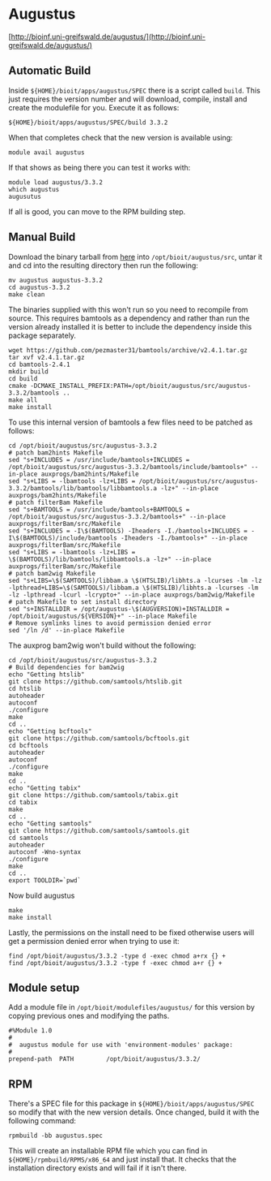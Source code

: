# Augustus

[http://bioinf.uni-greifswald.de/augustus/](http://bioinf.uni-greifswald.de/augustus/)

## Automatic Build

Inside `${HOME}/bioit/apps/augustus/SPEC` there is a script called `build`. This just requires the version number and will download, compile, install and create the modulefile for you. Execute it as follows:

    ${HOME}/bioit/apps/augustus/SPEC/build 3.3.2

When that completes check that the new version is available using:

    module avail augustus

If that shows as being there you can test it works with:

    module load augustus/3.3.2
    which augustus
    augusutus

If all is good, you can move to the RPM building step.

## Manual Build

Download the binary tarball from [here](http://bioinf.uni-greifswald.de/augustus/binaries/augustus-3.3.2.tar.gz) into `/opt/bioit/augustus/src`, untar it and cd into the resulting directory then run the following:

    mv augustus augustus-3.3.2
    cd augustus-3.3.2
    make clean

The binaries supplied with this won't run so you need to recompile from source. This requires bamtools as a dependency and rather than run the version already installed it is better to include the dependency inside this package separately.

    wget https://github.com/pezmaster31/bamtools/archive/v2.4.1.tar.gz
    tar xvf v2.4.1.tar.gz
    cd bamtools-2.4.1
    mkdir build
    cd build
    cmake -DCMAKE_INSTALL_PREFIX:PATH=/opt/bioit/augustus/src/augustus-3.3.2/bamtools ..
    make all
    make install

To use this internal version of bamtools a few files need to be patched as follows:

    cd /opt/bioit/augustus/src/augustus-3.3.2
    # patch bam2hints Makefile
    sed "s+INCLUDES = /usr/include/bamtools+INCLUDES = /opt/bioit/augustus/src/augustus-3.3.2/bamtools/include/bamtools+" --in-place auxprogs/bam2hints/Makefile
    sed "s+LIBS = -lbamtools -lz+LIBS = /opt/bioit/augustus/src/augustus-3.3.2/bamtools/lib/bamtools/libbamtools.a -lz+" --in-place auxprogs/bam2hints/Makefile
    # patch filterBam Makefile
    sed "s+BAMTOOLS = /usr/include/bamtools+BAMTOOLS = /opt/bioit/augustus/src/augustus-3.3.2/bamtools+" --in-place auxprogs/filterBam/src/Makefile
    sed "s+INCLUDES = -I\$(BAMTOOLS) -Iheaders -I./bamtools+INCLUDES = -I\$(BAMTOOLS)/include/bamtools -Iheaders -I./bamtools+" --in-place auxprogs/filterBam/src/Makefile
    sed "s+LIBS = -lbamtools -lz+LIBS = \$(BAMTOOLS)/lib/bamtools/libbamtools.a -lz+" --in-place auxprogs/filterBam/src/Makefile
    # patch bam2wig Makefile
    sed "s+LIBS=\$(SAMTOOLS)/libbam.a \$(HTSLIB)/libhts.a -lcurses -lm -lz -lpthread+LIBS=\$(SAMTOOLS)/libbam.a \$(HTSLIB)/libhts.a -lcurses -lm -lz -lpthread -lcurl -lcrypto+" --in-place auxprogs/bam2wig/Makefile
    # patch Makefile to set install directory
    sed "s+INSTALLDIR = /opt/augustus-\$(AUGVERSION)+INSTALLDIR = /opt/bioit/augustus/${VERSION}+" --in-place Makefile
    # Remove symlinks lines to avoid permission denied error
    sed '/ln /d' --in-place Makefile

The auxprog bam2wig won't build without the following:

    cd /opt/bioit/augustus/src/augustus-3.3.2
    # Build dependencies for bam2wig
    echo "Getting htslib"
    git clone https://github.com/samtools/htslib.git
    cd htslib
    autoheader
    autoconf
    ./configure
    make
    cd ..
    echo "Getting bcftools"
    git clone https://github.com/samtools/bcftools.git
    cd bcftools
    autoheader
    autoconf
    ./configure
    make
    cd ..
    echo "Getting tabix"
    git clone https://github.com/samtools/tabix.git
    cd tabix
    make
    cd ..
    echo "Getting samtools"
    git clone https://github.com/samtools/samtools.git
    cd samtools
    autoheader
    autoconf -Wno-syntax
    ./configure
    make
    cd ..
    export TOOLDIR=`pwd`

Now build augustus

    make
    make install

Lastly, the permissions on the install need to be fixed otherwise users will get a permission denied error when trying to use it:

    find /opt/bioit/augustus/3.3.2 -type d -exec chmod a+rx {} +
    find /opt/bioit/augustus/3.3.2 -type f -exec chmod a+r {} +

## Module setup

Add a module file in `/opt/bioit/modulefiles/augustus/` for this version by copying previous ones and modifying the paths.

    #%Module 1.0
    #
    #  augustus module for use with 'environment-modules' package:
    #
    prepend-path  PATH         /opt/bioit/augustus/3.3.2/

## RPM

There's a SPEC file for this package in `${HOME}/bioit/apps/augustus/SPEC` so modify that with the new version details. Once changed, build it with the following command:

    rpmbuild -bb augustus.spec

This will create an installable RPM file which you can find in `${HOME}/rpmbuild/RPMS/x86_64` and just install that. It checks that the installation directory exists and will fail if it isn't there.
